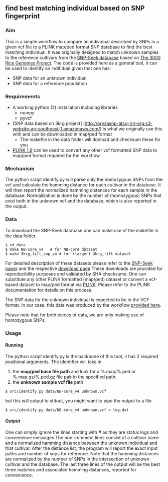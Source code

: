 ## find best matching individual based on SNP fingerprint

### Aim 

This is a simple workflow to compare an individual described by SNPs in a given vcf file to a PLINK map/ped format SNP database to find the best matching individual. 
It was originally designed to match unknown samples to the reference cultivars from the [SNP-Seek database](http://nar.oxfordjournals.org/content/43/D1/D1023.full) based on [The 3000 Rice Genomes Project](http://gigascience.biomedcentral.com/articles/10.1186/2047-217X-3-7). 
The code is provided here as a general tool, it can be used to identify an indifidual given that one has:

  * SNP data for an unknown individual
  * SNP data for a reference population 

### Requirements

  * A working python (2) installation including libraries
    * numpy
    * pyvcf 
  * [SNP data based on 3krg project] (http://oryzasnp-atcg-irri-org.s3-website-ap-southeast-1.amazonaws.com/) is what we originally use this with and can be downloaded in map/ped format
    * The makefile in the data folder will donload and checksum these for you
  * [PLINK 1.9](https://www.cog-genomics.org/plink2/) can be used to convert any other vcf formatted SNP data to map/ped format required for the workflow

### Mechanism 

The python script identify.py will parse only the homozygous SNPs from the vcf and calculate the hamming distance for each cultivar in the database.
It will then report the normalized hamming distances for each sample in the database.
Normalization is done by the number of (homozygous) SNPs that exist both in the unknown vcf and the database, which is also reported in the output.  


### Data

To download the SNP-Seek database one can make use of the makefile in the data folder. 

```
$ cd data
$ make NB-core_v4  	# for NB-core dataset
$ make 3krg_filt_snp_v4 # for (larger) 3krg_filt dataset
```

For detailed description of these datasets please refer to the [SNP-Seek paper](http://nar.oxfordjournals.org/content/43/D1/D1023.full) and the respective [download page](http://oryzasnp-atcg-irri-org.s3-website-ap-southeast-1.amazonaws.com/)
These downloads are provided for reproducibility purposes and validated by SHA checksums. 
One can substitute any other PLINK formatted (map/ped) dataset or convert a vcf-based dataset to map/ped format via [PLINK](https://www.cog-genomics.org/plink2/).
Please refer to the PLINK documentation for details on this process. 

The SNP data for the unknown individual is expected to be in the VCF format. 
In our case, this data was produced by the workflow [provided here](https://github.com/huangc/WGvarSNP).

Please note that for both pieces of data, we are only making use of homozygous SNPs. 

### Usage

#### Running

The python script identify.py is the backbone of this tool, it has 2 required positional arguments. The identifier will take in 

1. the **map/ped base file path** and look for a %.map/%.ped or %.map.gz/%.ped.gz file pair in the specified path.  
2. the **unknown sample vcf file** path


```
$ src/identify.py data/NB-core_v4 unknown.vcf 
```

but this will output to stdout, you might want to pipe the output to a file


```
$ src/identify.py data/NB-core_v4 unknown.vcf > log.dat

```

#### Output

One can simply ignore the lines starting with # as they are status logs and convenience messages
The non-comment lines consist of a cultivar name and a normalized hamming distance between the unknown individual and that cultivar. 
After the distance list, the program will report the exact input paths and number of snps for reference. 
Note that the hamming distances are normalized by the number of SNPs in the intersection of unknown cultivar and the database. 
The last three lines of the output will be the best three matches and associated hamming distances, reported for convenience.

